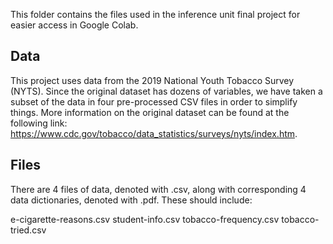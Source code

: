 This folder contains the files used in the inference unit final project for easier access in Google Colab.

## Data
This project uses data from the 2019 National Youth Tobacco Survey (NYTS). Since the original dataset has dozens of variables,
we have taken a subset of the data in four pre-processed CSV files in order to simplify things. More information on the original
dataset can be found at the following link: https://www.cdc.gov/tobacco/data_statistics/surveys/nyts/index.htm.

## Files
There are 4 files of data, denoted with .csv, along with corresponding 4 data dictionaries, denoted with .pdf.
These should include:

e-cigarette-reasons.csv
student-info.csv
tobacco-frequency.csv
tobacco-tried.csv
